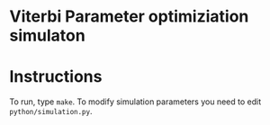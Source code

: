 # Viterbi Parameter optimiziation simulaton

# Instructions

To run, type `make`. To modify simulation parameters you need to edit `python/simulation.py`.
